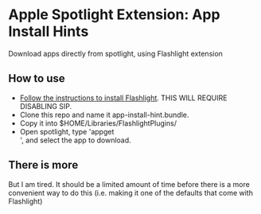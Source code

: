 # Apple Spotlight Extension: App Install Hints

Download apps directly from spotlight, using Flashlight extension

## How to use

* [Follow the instructions to install Flashlight](https://github.com/w0lfschild/Flashlight). THIS WILL REQUIRE DISABLING SIP.
* Clone this repo and name it app-install-hint.bundle.
* Copy it into $HOME/Libraries/FlashlightPlugins/
* Open spotlight, type 'appget <search phrase>', and select the app to download.

## There is more

But I am tired. It should be a limited amount of time before there is a more convenient way to do this (i.e. making it one of the defaults that come with Flashlight)
